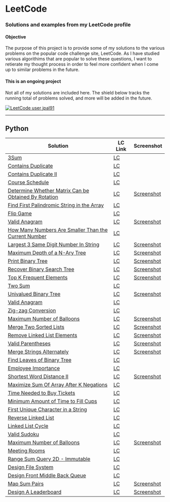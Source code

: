 # LeetCode

### Solutions and examples from my LeetCode profile


#### Objective
The purpose of this project is to provide some of my solutions to the various problems on the popular code challenge site, LeetCode. As I have studied various algorithims that are popular to solve these questions, I want to retierate my thought process in order to feel more confident when I come up to similar problems in the future. 

#### This is an ongoing project

Not all of my solutions are included here. The shield below tracks the running total of problems solved, and more will be added in the future.
 
[![LeetCode user jpal91](https://img.shields.io/badge/dynamic/json?style=for-the-badge&labelColor=black&color=%23ffa116&label=Solved&query=solved&url=https%3A%2F%2Fleetcode-badge.vercel.app%2Fapi%2Fusers%2Fjpal91&logo=leetcode&logoColor=yellow)](https://leetcode.com/jpal91/)

---

## Python

| Solution | LC Link | Screenshot |
|----------|---------|------------|
|[3Sum](/Python/3sum.py) | [LC](https://leetcode.com/problems/3sum) | |
|[Contains Duplicate](/Python/contains-duplicate.py) | [LC](https://leetcode.com/problems/contains-duplicate/) | |
|[Contains Duplicate II](/Python/contains-duplicate-ii.py) | [LC](https://leetcode.com/problems/contains-duplicate-ii) ||
|[Course Schedule](/Python/course-schedule.py) | [LC](https://leetcode.com/problems/course-schedule/) ||
|[Determine Whether Matrix Can be Obtained By Rotation](/Python/determine-whether-matrix.py) | [LC](https://leetcode.com/problems/determine-whether-matrix-can-be-obtained-by-rotation/) |[Screenshot](/Screenshots/determine-whether-matrix.JPG)|
|[Find First Palindromic String in the Array](/Python/find-first-palindromic-string.py) | [LC](https://leetcode.com/problems/find-first-palindromic-string-in-the-array/) ||
|[Flip Game](/Python/flip-game.py) | [LC](https://leetcode.com/problems/flip-game) ||
|[Valid Anagram](/Python/group-anagram.py) | [LC](https://leetcode.com/problems/valid-anagram/) |[Screenshot](/Screenshots/group-anagrams.jpg)|
|[How Many Numbers Are Smaller Than the Current Number](/Python/how-many-numbers-are-smaller.py) | [LC](https://leetcode.com/problems/how-many-numbers-are-smaller-than-the-current-number/) ||
|[Largest 3 Same Digit Number In String](/Python/largest-3-same-digit-number.py) | [LC](https://leetcode.com/problems/largest-3-same-digit-number-in-string) | [Screenshot](/Screenshots/largest-3-same-digit-number.JPG)|
|[Maximum Depth of a N-Ary Tree](/Python/maximum-depth-of-n-ary-tree.py) | [LC](https://leetcode.com/problems/maximum-depth-of-n-ary-tree) | [Screenshot](/Screenshots/maximum-depth-of-n-ary-tree.JPG) |
|[Print Binary Tree](/Python/print-binary-tree.py) | [LC](https://leetcode.com/problems/print-binary-tree) | [Screenshot](/Screenshots/print-binary-tree.JPG)|
|[Recover Binary Search Tree](/Python/recover-binary-search-tree.py) | [LC](https://leetcode.com/problems/recover-binary-search-tree/) | [Screenshot](/Screenshots/recover-binary-search-tree.JPG)|
|[Top K Frequent Elements](/Python/top-k-frequent-elements.py)|[LC](https://leetcode.com/problems/top-k-frequent-elements)|[Screenshot](/Screenshots/top-k-frequent-elements.jpg)
|[Two Sum](/Python/two-sum.py)|[LC](https://leetcode.com/problems/two-sum/)||
|[Univalued Binary Tree](/Python/univalued-binary-tree.py)|[LC](https://leetcode.com/problems/univalued-binary-tree/)|[Screenshot](/Screenshots/univalued-binary-tree.py)|
|[Valid Anagram](/Python/valid-anagram.py)|[LC](https://leetcode.com/problems/valid-anagram/)||
|[Zig-zag Conversion](/Python/zigzag-conversion.py)|[LC](https://leetcode.com/problems/zigzag-conversion/)||
|[Maximum Number of Balloons](/Python/maximum-number-of-balloons.py)|[LC](https://leetcode.com/problems/maximum-number-of-balloons/)|[Screenshot](https://assets.leetcode.com/users/images/5a313fe0-0260-4693-a1ec-2afc40af272e_1666389742.8823123.jpeg)
|[Merge Two Sorted Lists](/Python/merge-two-sorted-lists.py)|[LC](https://leetcode.com/problems/merge-two-sorted-lists/)|[Screenshot](/Screenshots/merge-two-sorted-lists.jpg)|
|[Remove Linked List Elements](/Python/remove-linked-list-elements.py)|[LC](https://leetcode.com/problems/remove-linked-list-elements)|[Screenshot](/Screenshots/remove-linked-list-elements.jpg)|
|[Valid Parentheses](/Python/valid-parentheses.py)|[LC](https://leetcode.com/problems/valid-parentheses/)|[Screenshot](/Screenshots/valid-parentheses.jpg)|
|[Merge Strings Alternately](/Python/merge-strings-alternately.py)|[LC](https://leetcode.com/problems/merge-strings-alternately)|[Screenshot](/Screenshots/merge-strings-alternately.jpg)|
|[Find Leaves of Binary Tree](/Python/find-leaves-of-binary.py)|[LC](https://leetcode.com/problems/find-leaves-of-binary-tree)||
|[Employee Importance](/Python/employee-importance.py)|[LC](https://leetcode.com/problems/employee-importance)||
|[Shortest Word Distance II](/Python/shortest-word-distance-ii.py)|[LC](https://leetcode.com/problems/shortest-word-distance-ii)|[Screenshot](/Screenshots/shortest-word-distance-ii.jpg)|
|[Maximize Sum Of Array After K Negations](/Python/maximize-sum-of-array.py)|[LC](https://leetcode.com/problems/maximize-sum-of-array-after-k-negations)||
|[Time Needed to Buy Tickets](/Python/time-needed-to-buy.py)|[LC](https://leetcode.com/problems/time-needed-to-buy-tickets)||
|[Minimum Amount of Time to Fill Cups](/Python/minimum-amount-of-time.py)|[LC](https://leetcode.com/problems/minimum-amount-of-time-to-fill-cups)||
|[First Unique Character in a String](/Python/first-unique-character.py)|[LC](https://leetcode.com/submissions/detail/830038320/)||
|[Reverse Linked List](/Python/reverse-linked-list.py)|[LC](https://leetcode.com/submissions/detail/830221570/)||
|[Linked List Cycle](/Python/linked-list-cycle.py)|[LC](https://leetcode.com/submissions/detail/830160081/)||
|[Valid Sudoku](/Python/valid-sudoku.py)|[LC](https://leetcode.com/submissions/detail/830021528/)||
|[Maximum Number of Balloons](/Python/maximum-number-of-balloons.py)|[LC](https://leetcode.com/problems/maximum-number-of-balloons/)|[Screenshot](/Screenshots/maximum-number-of-balloons.JPG)|
|[Meeting Rooms](/Python/meeting-rooms.py)|[LC](https://leetcode.com/problems/meeting-rooms/)||
|[Range Sum Query 2D - Immutable](/Python/range-sum-query-2d--.py)|[LC](https://leetcode.com/problems/range-sum-query-2d---immutable)||
|[Design File System](/Python/design-file-system.py)|[LC](https://leetcode.com/problems/design-file-system)||
|[Design Front Middle Back Queue](/Python/design-front-middle-back.py)|[LC](https://leetcode.com/problems/design-front-middle-back-queue)||
|[Map Sum Pairs](/Python/map-sum-pairs.py)|[LC](https://leetcode.com/problems/map-sum-pairs)|[Screenshot](/Screenshots/map-sum-pairs.JPG)|
|[Design A Leaderboard](/Python/design-a-leaderboard.py)|[LC](https://leetcode.com/problems/design-a-leaderboard)|[Screenshot](/Screenshots/design-a-leaderboard.JPG)|